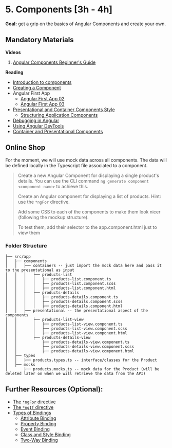 # 5. Components [3h - 4h]

**Goal:** get a grip on the basics of Angular Components and create your own.

## Mandatory Materials

**Videos**

1. [Angular Components Beginner's Guide](https://www.youtube.com/watch?v=23o0evRtrFI)

**Reading**

- [Introduction to components](https://angular.io/guide/architecture-components)
- [Creating a Component](https://angular-training-guide.rangle.io/components/creating_components)
- Angular First App
  - [Angular First App 02](https://angular.io/tutorial/first-app/first-app-lesson-02)
  - [Angular First App 03](https://angular.io/tutorial/first-app/first-app-lesson-03)
- [Presentational and Container Components Style](https://medium.com/@dan_abramov/smart-and-dumb-components-7ca2f9a7c7d0)
  - [Structuring Application Components](https://angular-training-guide.rangle.io/components/structuring_applications_with_components)
- [Debugging in Angular](https://medium.com/@vamsivempati/a-guide-to-debugging-angular-applications-5a36bd88b4cf)
- [Using Angular DevTools](https://angular.io/guide/devtools)
- [Container and Presentational Components](https://medium.com/@dan_abramov/smart-and-dumb-components-7ca2f9a7c7d0)


## Online Shop

For the moment, we will use mock data across all components. The data will be defined locally in the Typescript file associated to a component.

> Create a new Angular Component for displaying a single product's details. You can use the CLI command `ng generate component <component-name>` to achieve this.
>
> Create an Angular component for displaying a list of products. Hint: use the `*ngFor` directive.
>
> Add some CSS to each of the components to make them look nicer (following the mockup structure).
> 
> To test them, add their selector to the app.component.html just to view them

### Folder Structure
```text
├── src/app
│   ├── components
│   │   ├── containers -- just import the mock data here and pass it to the presentational as input
│   │   │   ├── products-list
│   │   │   │   ├── products-list.component.ts
│   │   │   │   ├── products-list.component.scss
│   │   │   │   ├── products-list.component.html
│   │   │   ├── products-details
│   │   │   │   ├── products-details.component.ts
│   │   │   │   ├── products-details.component.scss
│   │   │   │   ├── products-details.component.html
│   │   ├── presentational -- the presentational aspect of the components
│   │       ├── products-list-view
│   │       │   ├── products-list-view.component.ts
│   │       │   ├── products-list-view.component.scss
│   │       │   ├── products-list-view.component.html
│   │       ├── products-details-view
│   │           ├── products-details-view.component.ts
│   │           ├── products-details-view.component.scss
│   │           ├── products-details-view.component.html
│   ├── types
│   │   ├── products.types.ts -- interface/classes for the Product
│   ├── mocks
│       ├── products.mocks.ts -- mock data for the Product (will be deleted later on when we will retrieve the data from the API)
```

## Further Resources (Optional):

- [The `*ngFor` directive](https://angular.io/guide/displaying-data#showing-an-array-property-with-ngfor)
- [The `*ngIf` directive](https://angular.io/api/common/NgIf)
- [Types of Bindings](https://angular.io/guide/binding-overview)
    - [Attribute Binding](https://angular.io/guide/attribute-binding)
    - [Property Binding](https://angular.io/guide/property-binding)
    - [Event Binding](https://angular.io/guide/event-binding)
    - [Class and Style Binding](https://angular.io/guide/class-binding)
    - [Two-Way Binding](https://angular.io/guide/two-way-binding)
